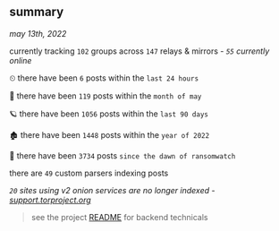 
## summary
_may 13th, 2022_

currently tracking `102` groups across `147` relays & mirrors - _`55` currently online_

⏲ there have been `6` posts within the `last 24 hours`

🦈 there have been `119` posts within the `month of may`

🪐 there have been `1056` posts within the `last 90 days`

🏚 there have been `1448` posts within the `year of 2022`

🦕 there have been `3734` posts `since the dawn of ransomwatch`

there are `49` custom parsers indexing posts

_`20` sites using v2 onion services are no longer indexed - [support.torproject.org](https://support.torproject.org/onionservices/v2-deprecation/)_

> see the project [README](https://github.com/thetanz/ransomwatch#ransomwatch--) for backend technicals
